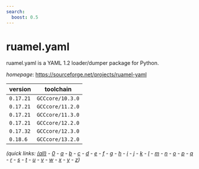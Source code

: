 ```yaml
---
search:
  boost: 0.5
---
```

# ruamel.yaml

ruamel.yaml is a YAML 1.2 loader/dumper package for Python.

*homepage*: <https://sourceforge.net/projects/ruamel-yaml>

version | toolchain
--------|----------
``0.17.21`` | ``GCCcore/10.3.0``
``0.17.21`` | ``GCCcore/11.2.0``
``0.17.21`` | ``GCCcore/11.3.0``
``0.17.21`` | ``GCCcore/12.2.0``
``0.17.32`` | ``GCCcore/12.3.0``
``0.18.6`` | ``GCCcore/13.2.0``


*(quick links: [(all)](../index.md) - [0](../0/index.md) - [a](../a/index.md) - [b](../b/index.md) - [c](../c/index.md) - [d](../d/index.md) - [e](../e/index.md) - [f](../f/index.md) - [g](../g/index.md) - [h](../h/index.md) - [i](../i/index.md) - [j](../j/index.md) - [k](../k/index.md) - [l](../l/index.md) - [m](../m/index.md) - [n](../n/index.md) - [o](../o/index.md) - [p](../p/index.md) - [q](../q/index.md) - [r](../r/index.md) - [s](../s/index.md) - [t](../t/index.md) - [u](../u/index.md) - [v](../v/index.md) - [w](../w/index.md) - [x](../x/index.md) - [y](../y/index.md) - [z](../z/index.md))*

